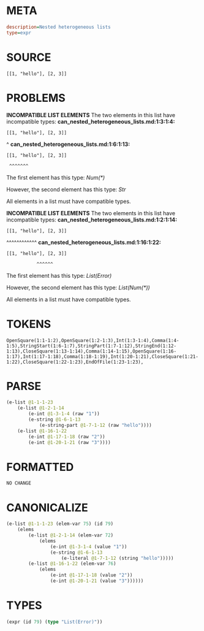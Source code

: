 # META
~~~ini
description=Nested heterogeneous lists
type=expr
~~~
# SOURCE
~~~roc
[[1, "hello"], [2, 3]]
~~~
# PROBLEMS
**INCOMPATIBLE LIST ELEMENTS**
The two elements in this list have incompatible types:
**can_nested_heterogeneous_lists.md:1:3:1:4:**
```roc
[[1, "hello"], [2, 3]]
```
  ^
**can_nested_heterogeneous_lists.md:1:6:1:13:**
```roc
[[1, "hello"], [2, 3]]
```
     ^^^^^^^

The first element has this type:
    _Num(*)_

However, the second element has this type:
    _Str_

All elements in a list must have compatible types.

**INCOMPATIBLE LIST ELEMENTS**
The two elements in this list have incompatible types:
**can_nested_heterogeneous_lists.md:1:2:1:14:**
```roc
[[1, "hello"], [2, 3]]
```
 ^^^^^^^^^^^^
**can_nested_heterogeneous_lists.md:1:16:1:22:**
```roc
[[1, "hello"], [2, 3]]
```
               ^^^^^^

The first element has this type:
    _List(Error)_

However, the second element has this type:
    _List(Num(*))_

All elements in a list must have compatible types.

# TOKENS
~~~zig
OpenSquare(1:1-1:2),OpenSquare(1:2-1:3),Int(1:3-1:4),Comma(1:4-1:5),StringStart(1:6-1:7),StringPart(1:7-1:12),StringEnd(1:12-1:13),CloseSquare(1:13-1:14),Comma(1:14-1:15),OpenSquare(1:16-1:17),Int(1:17-1:18),Comma(1:18-1:19),Int(1:20-1:21),CloseSquare(1:21-1:22),CloseSquare(1:22-1:23),EndOfFile(1:23-1:23),
~~~
# PARSE
~~~clojure
(e-list @1-1-1-23
	(e-list @1-2-1-14
		(e-int @1-3-1-4 (raw "1"))
		(e-string @1-6-1-13
			(e-string-part @1-7-1-12 (raw "hello"))))
	(e-list @1-16-1-22
		(e-int @1-17-1-18 (raw "2"))
		(e-int @1-20-1-21 (raw "3"))))
~~~
# FORMATTED
~~~roc
NO CHANGE
~~~
# CANONICALIZE
~~~clojure
(e-list @1-1-1-23 (elem-var 75) (id 79)
	(elems
		(e-list @1-2-1-14 (elem-var 72)
			(elems
				(e-int @1-3-1-4 (value "1"))
				(e-string @1-6-1-13
					(e-literal @1-7-1-12 (string "hello")))))
		(e-list @1-16-1-22 (elem-var 76)
			(elems
				(e-int @1-17-1-18 (value "2"))
				(e-int @1-20-1-21 (value "3"))))))
~~~
# TYPES
~~~clojure
(expr (id 79) (type "List(Error)"))
~~~
